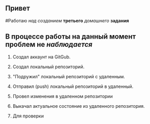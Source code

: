## Привет

#Работаю *над созданием* **третьего** _домашнего_ __задания__

## В процессе работы на данный момент **проблем** не *наблюдается*

1. Создал аккаунт на GitGub.
2. Создал локальный репозиторий.
3. "Подружил" локальный репозиторий с удаленным.
4. Отправил (push) локальный репозиторий в удаленный.
5. Провел изменения в удаленном репозитории
6. Выкачал актуальное состояние из удаленного репозитория.

7. Для проверки